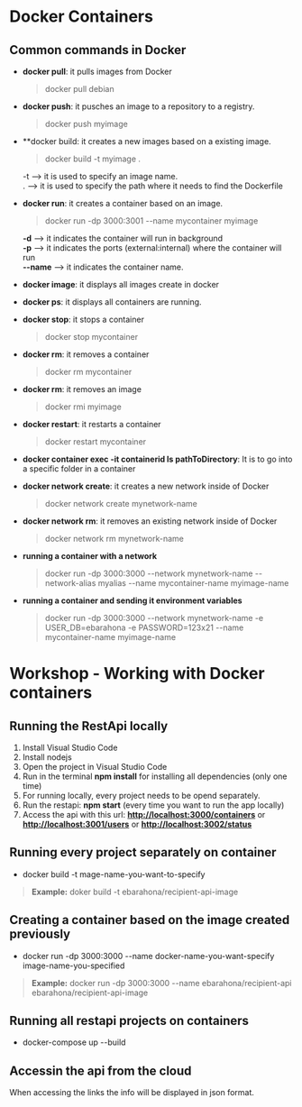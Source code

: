 # Docker Containers

## Common commands in Docker
- **docker pull**: it pulls images from Docker
    > docker pull debian
- **docker push**: it pusches an image to a repository to a registry.
    > docker push myimage
- **docker build: it creates a new images based on a existing image.
    > docker build -t myimage .
    
    -t --> it is used to specify an image name.  
    . --> it is used to specify the path where it needs to find the Dockerfile

- **docker run**: it creates a container based on an image.
    > docker run -dp 3000:3001 --name mycontainer myimage

    **-d** --> it indicates the container will run in background <br/>
    **-p** --> it indicates the ports (external:internal) where the container will run<br/>
    **--name** --> it indicates the container name.
- **docker image**: it displays all images create in docker
- **docker ps**: it displays all containers are running.
- **docker stop**: it stops a container
    > docker stop mycontainer
- **docker rm**: it removes a container
    > docker rm mycontainer
- **docker rm**: it removes an image
    > docker rmi myimage
- **docker restart**: it restarts a container
    > docker restart mycontainer
    
- **docker container exec -it containerid ls pathToDirectory**: It is to go into a specific folder in a container

- **docker network create**: it creates a new network inside of Docker
    > docker network create mynetwork-name
- **docker network rm**: it removes an existing network inside of Docker
    > docker network rm mynetwork-name
- **running a container with a network**
    > docker run -dp 3000:3000 --network mynetwork-name --network-alias myalias --name mycontainer-name myimage-name
- **running a container and sending it environment variables**
    > docker run -dp 3000:3000 --network mynetwork-name -e USER_DB=ebarahona -e PASSWORD=123x21 --name mycontainer-name myimage-name

# Workshop -  Working with Docker containers

## Running the RestApi locally

1. Install Visual Studio Code
2. Install nodejs
3. Open the project in Visual Studio Code
4. Run in the terminal **npm install** for installing all dependencies (only one time)
5. For running locally, every project needs to be opend separately.
5. Run the restapi: **npm start** (every time you want to run the app locally)
6. Access the api with this url: [**http://localhost:3000/containers**](url) or [**http://localhost:3001/users**](url) or [**http://localhost:3002/status**](url)

## Running every project separately on container

- docker build -t mage-name-you-want-to-specify

> **Example:** doker build -t ebarahona/recipient-api-image

## Creating a container based on the image created previously

- docker run -dp 3000:3000 --name docker-name-you-want-specify image-name-you-specified

> **Example:** docker run -dp 3000:3000 --name ebarahona/recipient-api ebarahona/recipient-api-image

## Running all restapi projects on containers

- docker-compose up --build


## Accessin the api from the cloud

When accessing the links the info will be displayed in json format.


